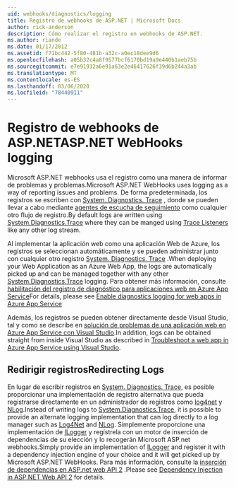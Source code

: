 ```yaml
---
uid: webhooks/diagnostics/logging
title: Registro de webhooks de ASP.NET | Microsoft Docs
author: rick-anderson
description: Cómo realizar el registro en webhooks de ASP.NET.
ms.author: riande
ms.date: 01/17/2012
ms.assetid: f71bc442-5f80-481b-a32c-a0ec18dee9d6
ms.openlocfilehash: a05b32c4a8f9577bcf6170bd19a9e440b1aeb75b
ms.sourcegitcommit: e7e91932a6e91a63e2e46417626f39d6b244a3ab
ms.translationtype: MT
ms.contentlocale: es-ES
ms.lasthandoff: 03/06/2020
ms.locfileid: "78440911"
---
```

# <a name="aspnet-webhooks-logging"></a><span data-ttu-id="9c047-103">Registro de webhooks de ASP.NET</span><span class="sxs-lookup"><span data-stu-id="9c047-103">ASP.NET WebHooks logging</span></span>

<span data-ttu-id="9c047-104">Microsoft ASP.NET webhooks usa el registro como una manera de informar de problemas y problemas.</span><span class="sxs-lookup"><span data-stu-id="9c047-104">Microsoft ASP.NET WebHooks uses logging as a way of reporting issues and problems.</span></span> <span data-ttu-id="9c047-105">De forma predeterminada, los registros se escriben con [System. Diagnostics. Trace](https://msdn.microsoft.com/library/system.diagnostics.trace) , donde se pueden llevar a cabo mediante [agentes de escucha de seguimiento](https://msdn.microsoft.com/library/system.diagnostics.tracelistener.aspx) como cualquier otro flujo de registro.</span><span class="sxs-lookup"><span data-stu-id="9c047-105">By default logs are written using [System.Diagnostics.Trace](https://msdn.microsoft.com/library/system.diagnostics.trace) where they can be manged using [Trace Listeners](https://msdn.microsoft.com/library/system.diagnostics.tracelistener.aspx) like any other log stream.</span></span>

<span data-ttu-id="9c047-106">Al implementar la aplicación web como una aplicación Web de Azure, los registros se seleccionan automáticamente y se pueden administrar junto con cualquier otro registro [System. Diagnostics. Trace](https://msdn.microsoft.com/library/system.diagnostics.trace) .</span><span class="sxs-lookup"><span data-stu-id="9c047-106">When deploying your Web Application as an Azure Web App, the logs are automatically picked up and can be managed together with any other [System.Diagnostics.Trace](https://msdn.microsoft.com/library/system.diagnostics.trace) logging.</span></span> <span data-ttu-id="9c047-107">Para obtener más información, consulte [habilitación del registro de diagnóstico para aplicaciones web en Azure App Service](https://azure.microsoft.com/documentation/articles/web-sites-enable-diagnostic-log/)</span><span class="sxs-lookup"><span data-stu-id="9c047-107">For details, please see [Enable diagnostics logging for web apps in Azure App Service](https://azure.microsoft.com/documentation/articles/web-sites-enable-diagnostic-log/)</span></span>

<span data-ttu-id="9c047-108">Además, los registros se pueden obtener directamente desde Visual Studio, tal y como se describe en [solución de problemas de una aplicación web en Azure App Service con Visual Studio](https://azure.microsoft.com/documentation/articles/web-sites-dotnet-troubleshoot-visual-studio/#webserverlogs).</span><span class="sxs-lookup"><span data-stu-id="9c047-108">In addition, logs can be obtained straight from inside Visual Studio as described in [Troubleshoot a web app in Azure App Service using Visual Studio](https://azure.microsoft.com/documentation/articles/web-sites-dotnet-troubleshoot-visual-studio/#webserverlogs).</span></span>

## <a name="redirecting-logs"></a><span data-ttu-id="9c047-109">Redirigir registros</span><span class="sxs-lookup"><span data-stu-id="9c047-109">Redirecting Logs</span></span>

<span data-ttu-id="9c047-110">En lugar de escribir registros en [System. Diagnostics. Trace](https://msdn.microsoft.com/library/system.diagnostics.trace), es posible proporcionar una implementación de registro alternativa que pueda registrarse directamente en un administrador de registros como [log4net](http://logging.apache.org/log4net/) y [NLog](http://nlog-project.org/).</span><span class="sxs-lookup"><span data-stu-id="9c047-110">Instead of writing logs to [System.Diagnostics.Trace](https://msdn.microsoft.com/library/system.diagnostics.trace), it is possible to provide an alternate logging implementation that can log directly to a log manager such as [Log4Net](http://logging.apache.org/log4net/) and [NLog](http://nlog-project.org/).</span></span> <span data-ttu-id="9c047-111">Simplemente proporcione una implementación de [ILogger](https://github.com/aspnet/AspNetWebHooks/blob/master/src/Microsoft.AspNet.WebHooks.Common/Diagnostics/ILogger.cs) y regístrela con un motor de inserción de dependencias de su elección y lo recogerán Microsoft ASP.net webhooks.</span><span class="sxs-lookup"><span data-stu-id="9c047-111">Simply provide an implementation of [ILogger](https://github.com/aspnet/AspNetWebHooks/blob/master/src/Microsoft.AspNet.WebHooks.Common/Diagnostics/ILogger.cs) and register it with a dependency injection engine of your choice and it will get picked up by Microsoft ASP.NET WebHooks.</span></span> <span data-ttu-id="9c047-112">Para más información, consulte la [inserción de dependencias en ASP.net web API 2](https://www.asp.net/web-api/overview/advanced/dependency-injection) .</span><span class="sxs-lookup"><span data-stu-id="9c047-112">Please see [Dependency Injection in ASP.NET Web API 2](https://www.asp.net/web-api/overview/advanced/dependency-injection) for details.</span></span>
